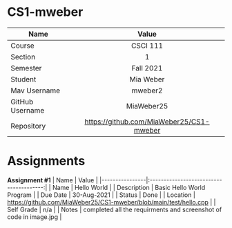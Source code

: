 # CS1-mweber
| Name           | Value                                   |
|----------------|:---------------------------------------:|
| Course         | CSCI 111                                |
| Section        | 1                                       |
| Semester       | Fall 2021                               |
| Student        | Mia Weber                               | 
| Mav Username   | mweber2                                 |
| GitHub Username| MiaWeber25                              |
| Repository     | https://github.com/MiaWeber25/CS1-mweber|

# **Assignments** 
**Assignment #1**
| Name           | Value                                   |
|----------------|:---------------------------------------:|
| Name           | Hello World                             |
| Description    | Basic Hello World Program               |
| Due Date       | 30-Aug-2021                             |
| Status         | Done                                    | 
| Location       | https://github.com/MiaWeber25/CS1-mweber/blob/main/test/hello.cpp                                 |
| Self Grade     | n/a                                     |
| Notes          | completed all the requirments and screenshot of code in image.jpg |